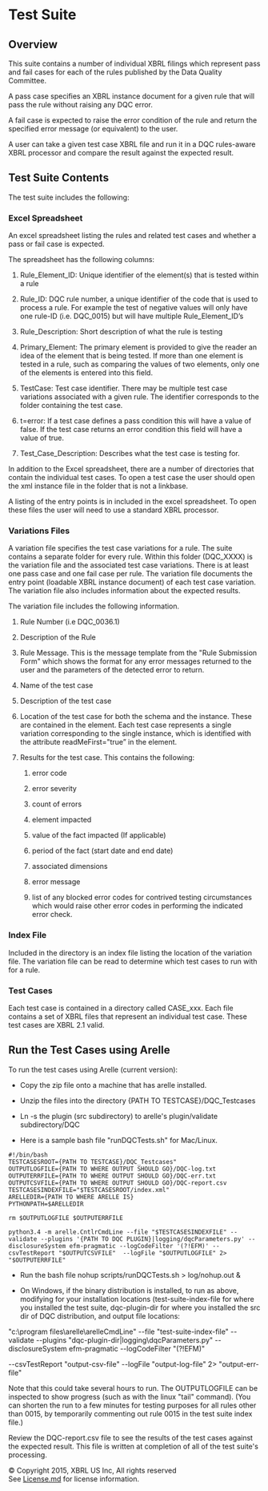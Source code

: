 # Test Suite

## Overview

This suite contains a number of individual XBRL filings which represent pass and fail cases for each of the rules published by the Data Quality Committee.

A pass case specifies an XBRL instance document for a given rule that will pass the rule without raising any DQC error.

A fail case is expected to raise the error condition of the  rule and return the specified error message (or equivalent) to the user.

A user can take a given test case XBRL file and run it in a DQC rules-aware XBRL processor and compare the result against the expected result.

## Test Suite Contents

The test suite includes the following:

### Excel Spreadsheet

An excel spreadsheet listing the rules and related test cases and whether a pass or fail case is expected. 

The spreadsheet has the following columns:

1. Rule_Element_ID:  Unique identifier of the element(s) that is tested within a rule

2. Rule_ID:  DQC rule number, a unique identifier of the code that is used to process a rule.  For example the test of negative values will only have one rule-ID (i.e. DQC_0015) but will have multiple Rule_Element_ID’s

3. Rule_Description: Short description of what the rule is testing

4. Primary_Element: The primary element is provided to give the reader an idea of the element that is being tested.  If more than one element is tested in a rule, such as comparing the values of two elements, only one of the elements is entered into this field.

5. TestCase: Test case identifier.  There may be multiple test case variations associated with a given rule. The identifier corresponds to the folder containing the test case.

6. t=error: If a test case defines a pass condition this will have a value of false.  If the test case returns an error condition this field will have a value of true.  

7. Test_Case_Description: Describes what the test case is testing for.

In addition to the Excel spreadsheet, there are a number of directories that contain the individual test cases. To open a test case the user should open the xml instance file in the folder that is not a linkbase.

A listing of the entry points is in included in the excel spreadsheet. To open these files the user will need to use a standard XBRL processor.

### Variations Files

A variation file specifies the test case variations for a rule. The suite contains a separate folder for every rule.  Within this folder (DQC_XXXX)  is the variation file and the associated test case variations.  There is at least one pass case and one fail case per rule. The variation file documents the entry point (loadable XBRL instance document) of each test case variation. The variation file also includes information about the expected results.

The variation file includes the following information.

1. Rule Number (i.e DQC_0036.1)

2. Description of the Rule

3. Rule Message. This is the message template from the "Rule Submission Form" which shows the format for any error messages returned to the user and the parameters of the detected error to return.

4. Name of the test case

5. Description of the test case

6. Location of the test case for both the schema and the instance.  These are contained in the <data> element. Each test case represents a single variation corresponding to the single instance, which is identified with the attribute readMeFirst="true” in the <instance> element.

7. Results for the test case.  This contains the following:

    1. error code

    2. error severity

    3. count of errors

    4. element impacted

    5. value of the fact impacted (If applicable)

    6. period of the fact (start date and end date)

    7. associated dimensions

    8. error message

    9. list of any blocked error codes for contrived testing circumstances which would raise other error codes in performing the indicated error check.

### Index File

Included in the directory is an index file listing the location of the variation file.  The variation file can be read to determine which test cases to run with for a rule.

### Test Cases

Each test case is contained in a directory called CASE_xxx. Each file contains  a set of XBRL files that represent an individual test case. These test cases are XBRL 2.1 valid.

## Run the Test Cases using Arelle

To run the test cases using Arelle (current version):

* Copy the zip file onto a machine that has arelle installed.

* Unzip the files into the directory {PATH TO TESTCASE}/DQC_Testcases

* Ln -s the plugin (src subdirectory) to arelle's plugin/validate subdirectory/DQC

* Here is a sample  bash file "runDQCTests.sh" for Mac/Linux.

```
#!/bin/bash
TESTCASESROOT={PATH TO TESTCASE}/DQC_Testcases"
OUTPUTLOGFILE={PATH TO WHERE OUTPUT SHOULD GO}/DQC-log.txt
OUTPUTERRFILE={PATH TO WHERE OUTPUT SHOULD GO}/DQC-err.txt
OUTPUTCSVFILE={PATH TO WHERE OUTPUT SHOULD GO}/DQC-report.csv
TESTCASESINDEXFILE="$TESTCASESROOT/index.xml"
ARELLEDIR={PATH TO WHERE ARELLE IS}
PYTHONPATH=$ARELLEDIR

rm $OUTPUTLOGFILE $OUTPUTERRFILE

python3.4 -m arelle.CntlrCmdLine --file "$TESTCASESINDEXFILE" --validate --plugins '{PATH TO DQC PLUGIN}|logging/dqcParameters.py' --disclosureSystem efm-pragmatic --logCodeFilter '(?!EFM)' --csvTestReport "$OUTPUTCSVFILE"  --logFile "$OUTPUTLOGFILE" 2>  "$OUTPUTERRFILE"
```

* Run the bash file nohup scripts/runDQCTests.sh > log/nohup.out &

* On Windows, if the binary distribution is installed, to run as above, modifying for your installation locations (test-suite-index-file for where you installed the test suite, dqc-plugin-dir for where you installed the src dir of DQC distribution, and output file locations:

"c:\program files\arelle\arelleCmdLine" --file "test-suite-index-file" --validate --plugins "dqc-plugin-dir|logging\dqcParameters.py" --disclosureSystem efm-pragmatic --logCodeFilter "(?!EFM)"

 --csvTestReport "output-csv-file"  --logFile "output-log-file" 2>  "output-err-file"

Note that this could take several hours to run.  The OUTPUTLOGFILE can be inspected to show progress (such as with the linux "tail" command).  (You can shorten the run to a few minutes for testing purposes for all rules other than 0015, by temporarily commenting out rule 0015 in the test suite index file.)

Review the DQC-report.csv file to see the results of the test cases against the expected result.  This file is written at completion of all of the test suite's processing.


© Copyright 2015, XBRL US Inc, All rights reserved   
See [License.md](https://github.com/susanyount-wf/dqc_us_rules/blob/release_1susan/License.md) for license information.
